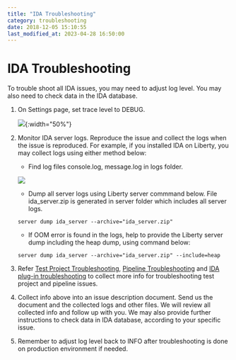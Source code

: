 ```yaml
---
title: "IDA Troubleshooting"
category: troubleshooting
date: 2018-12-05 15:10:55
last_modified_at: 2023-04-28 16:50:00
---
```


# IDA Troubleshooting
To trouble shoot all IDA issues, you may need to adjust log level. You may also need to check data in the IDA database.

1. On Settings page, set trace level to DEBUG.

   ![][set_log_level]{:width="50%"}

2. Monitor IDA server logs. Reproduce the issue and collect the logs when the issue is reproduced. For example, if you installed IDA on Liberty, you may collect logs using either method below:
   - Find log files console.log, message.log in logs folder.

   ![][get_logs]

   - Dump all server logs using Liberty server commmand below. File ida_server.zip is generated in server folder which includes all server logs.
   ```
   server dump ida_server --archive="ida_server.zip"
   ```

   - If OOM error is found in the logs, help to provide the Liberty server dump including the heap dump, using command below:
   ```
   server dump ida_server --archive="ida_server.zip" --include=heap
   ```

3. Refer [Test Project Troubleshooting](../troubleshooting/troubleshooting-test-project-troubleshooting.html), [Pipeline Troubleshooting](../troubleshooting/troubleshooting-pipeline-troubleshooting.html) and [IDA plug-in troubleshooting](../troubleshooting/troubleshooting-ida-plugin-troubleshooting.html) to collect more info for troubleshooting test project and pipeline issues.

4. Collect info above into an issue description document. Send us the document and the collected logs and other files. We will review all collected info and follow up with you. We may also provide further instructions to check data in IDA database, according to your specific issue.

5. Remember to adjust log level back to INFO after troubleshooting is done on production environment if needed.


[set_log_level]: ../images/troubleshooting/set_log_level.png
[get_logs]: ../images/troubleshooting/get_logs.png